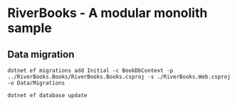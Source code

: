 # RiverBooks - A modular monolith sample

## Data migration
`dotnet ef migrations add Initial -c BookDbContext -p ../RiverBooks.Books/RiverBooks.Books.csproj -s ./RiverBooks.Web.csproj -o Data/Migrations`

`dotnet ef database update`